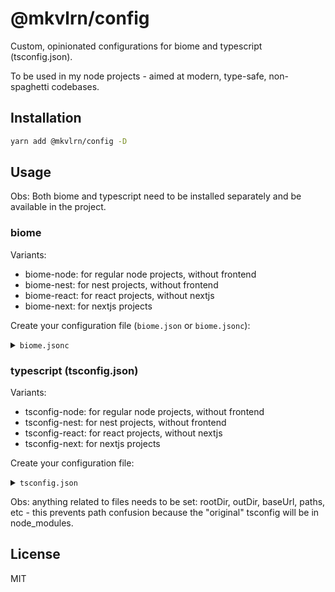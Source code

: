 # @mkvlrn/config

Custom, opinionated configurations for biome and typescript (tsconfig.json).

To be used in my node projects - aimed at modern, type-safe, non-spaghetti codebases.

## Installation

```bash
yarn add @mkvlrn/config -D
```

## Usage

Obs: Both biome and typescript need to be installed separately and be available in the project.

### biome

Variants:

- biome-node: for regular node projects, without frontend
- biome-nest: for nest projects, without frontend
- biome-react: for react projects, without nextjs
- biome-next: for nextjs projects

Create your configuration file (`biome.json` or `biome.jsonc`):

<details>
<summary><code>biome.jsonc</code></summary>

```jsonc
{
  "$schema": "node_modules/@biomejs/biome/configuration_schema.json",
  "root": true, // if this is the root of your project, false otherwise
  "extends": ["@mkvlrn/config/biome-node"], // or one of the other variations
  "overrides": [
    // any overrides, see biome docs
  ]
}
```

</details>

### typescript (tsconfig.json)

Variants:

- tsconfig-node: for regular node projects, without frontend
- tsconfig-nest: for nest projects, without frontend
- tsconfig-react: for react projects, without nextjs
- tsconfig-next: for nextjs projects

Create your configuration file:

<details>
<summary><code>tsconfig.json</code></summary>

```jsonc
{
  "extends": "@mkvlrn/config/tsconfig-node", // or one of the other variants
  "compilerOptions": {
    // add your custom rules here
  }
}
```

</details>

Obs: anything related to files needs to be set: rootDir, outDir, baseUrl, paths, etc - this prevents path confusion because the "original" tsconfig will be in node_modules.

## License

MIT
